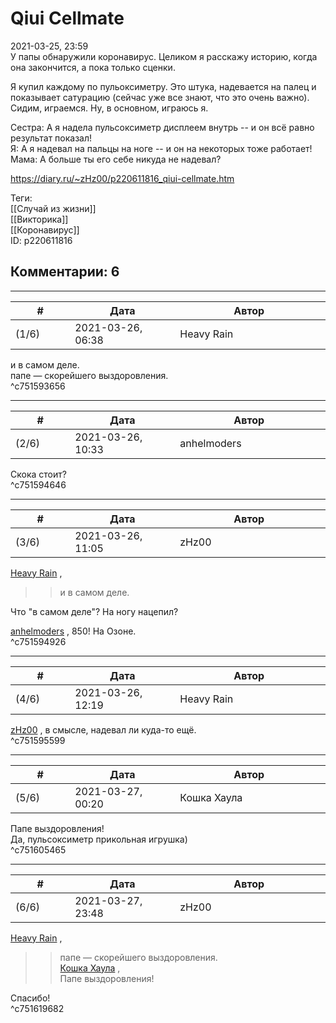Qiui Cellmate
=============

  
2021-03-25, 23:59  
 У папы обнаружили коронавирус. Целиком я расскажу историю, когда она закончится, а пока только сценки.   
   
 Я купил каждому по пульоксиметру. Это штука, надевается на палец и показывает сатурацию (сейчас уже все знают, что это очень важно). Сидим, играемся. Ну, в основном, играюсь я.   
   
 Сестра: А я надела пульсоксиметр дисплеем внутрь -- и он всё равно результат показал!   
 Я: А я надевал на пальцы на ноге -- и он на некоторых тоже работает!   
 Мама: А больше ты его себе никуда не надевал?   
  
<https://diary.ru/~zHz00/p220611816_qiui-cellmate.htm>  
  
Теги:  
[[Случай из жизни]]  
[[Викторика]]  
[[Коронавирус]]  
ID: p220611816  


Комментарии: 6
--------------

  


---



|         #         |              Дата              |                     Автор                     |           ID           |
| --- | --- | --- | --- |
| (1/6) | 2021-03-26, 06:38 | Heavy Rain | c751593656 |

  
 и в самом деле.   
 папе — скорейшего выздоровления.   
 ^c751593656

---



|         #         |              Дата              |                     Автор                     |           ID           |
| --- | --- | --- | --- |
| (2/6) | 2021-03-26, 10:33 | anhelmoders | c751594646 |

  
 Скока стоит?   
 ^c751594646

---



|         #         |              Дата              |                     Автор                     |           ID           |
| --- | --- | --- | --- |
| (3/6) | 2021-03-26, 11:05 | zHz00 | c751594926 |

  
  [Heavy Rain](http://kogacz.diary.ru "emotional weather report")  ,   
 >>и в самом деле.   
   
 Что "в самом деле"? На ногу нацепил?   
   
  [anhelmoders](http://anhelmoders.diary.ru "No plans. Only wonders.")  , 850! На Озоне.   
 ^c751594926

---



|         #         |              Дата              |                     Автор                     |           ID           |
| --- | --- | --- | --- |
| (4/6) | 2021-03-26, 12:19 | Heavy Rain | c751595599 |

  
  [zHz00](https://zHz00.diary.ru "Untitled")  , в смысле, надевал ли куда-то ещё.   
 ^c751595599

---



|         #         |              Дата              |                     Автор                     |           ID           |
| --- | --- | --- | --- |
| (5/6) | 2021-03-27, 00:20 | Кошка Хаула | c751605465 |

  
 Папе выздоровления!   
 Да, пульсоксиметр прикольная игрушка)   
 ^c751605465

---



|         #         |              Дата              |                     Автор                     |           ID           |
| --- | --- | --- | --- |
| (6/6) | 2021-03-27, 23:48 | zHz00 | c751619682 |

  
  [Heavy Rain](http://kogacz.diary.ru "emotional weather report")  ,   
 >>папе — скорейшего выздоровления.   
  [Кошка Хаула](http://rianna88.diary.ru "Старое логово дракона")  ,   
 >>Папе выздоровления!   
   
 Спасибо!   
 ^c751619682